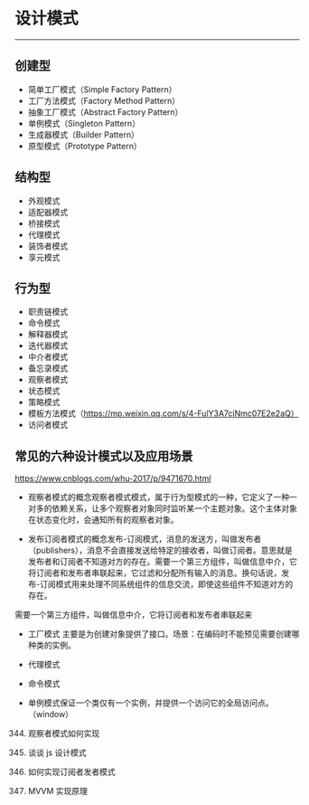 # 设计模式

---

## 创建型

- 简单工厂模式（Simple Factory Pattern）
- 工厂方法模式（Factory Method Pattern）
- 抽象工厂模式（Abstract Factory Pattern）
- 单例模式（Singleton Pattern）
- 生成器模式（Builder Pattern）
- 原型模式（Prototype Pattern）

## 结构型

- 外观模式
- 适配器模式
- 桥接模式
- 代理模式
- 装饰者模式
- 享元模式

## 行为型

- 职责链模式
- 命令模式
- 解释器模式
- 迭代器模式
- 中介者模式
- 备忘录模式
- 观察者模式
- 状态模式
- 策略模式
- 模板方法模式（https://mp.weixin.qq.com/s/4-FulY3A7cjNmc07E2e2aQ）
- 访问者模式

## 常见的六种设计模式以及应用场景

https://www.cnblogs.com/whu-2017/p/9471670.html

- 观察者模式的概念观察者模式模式，属于行为型模式的一种，它定义了一种一对多的依赖关系，让多个观察者对象同时监听某一个主题对象。这个主体对象在状态变化时，会通知所有的观察者对象。

- 发布订阅者模式的概念发布-订阅模式，消息的发送方，叫做发布者（publishers），消息不会直接发送给特定的接收者，叫做订阅者。意思就是发布者和订阅者不知道对方的存在。需要一个第三方组件，叫做信息中介，它将订阅者和发布者串联起来，它过滤和分配所有输入的消息。换句话说，发布-订阅模式用来处理不同系统组件的信息交流，即使这些组件不知道对方的存在。

需要一个第三方组件，叫做信息中介，它将订阅者和发布者串联起来

- 工厂模式 主要是为创建对象提供了接口。场景：在编码时不能预见需要创建哪种类的实例。

- 代理模式
- 命令模式
- 单例模式保证一个类仅有一个实例，并提供一个访问它的全局访问点。（window）

344. 观察者模式如何实现

345. 谈谈 js 设计模式
346. 如何实现订阅者发者模式
347. MVVM 实现原理
